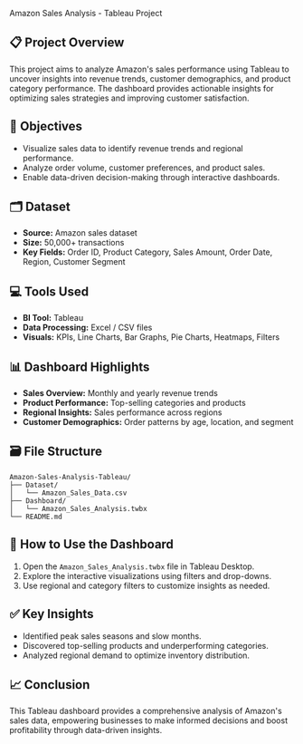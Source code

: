  Amazon Sales Analysis - Tableau Project  

## 📋 **Project Overview**  
This project aims to analyze Amazon's sales performance using Tableau to uncover insights into revenue trends, customer demographics, and product category performance. The dashboard provides actionable insights for optimizing sales strategies and improving customer satisfaction.  

## 🎯 **Objectives**  
- Visualize sales data to identify revenue trends and regional performance.  
- Analyze order volume, customer preferences, and product sales.  
- Enable data-driven decision-making through interactive dashboards.  

## 🗂️ **Dataset**  
- **Source:** Amazon sales dataset  
- **Size:** 50,000+ transactions  
- **Key Fields:** Order ID, Product Category, Sales Amount, Order Date, Region, Customer Segment  

## 💻 **Tools Used**  
- **BI Tool:** Tableau  
- **Data Processing:** Excel / CSV files  
- **Visuals:** KPIs, Line Charts, Bar Graphs, Pie Charts, Heatmaps, Filters  

## 📊 **Dashboard Highlights**  
- **Sales Overview:** Monthly and yearly revenue trends  
- **Product Performance:** Top-selling categories and products  
- **Regional Insights:** Sales performance across regions  
- **Customer Demographics:** Order patterns by age, location, and segment  

## 🗃️ **File Structure**  
```
Amazon-Sales-Analysis-Tableau/
├── Dataset/
│   └── Amazon_Sales_Data.csv
├── Dashboard/
│   └── Amazon_Sales_Analysis.twbx
└── README.md
```  

## 🚀 **How to Use the Dashboard**  
1. Open the `Amazon_Sales_Analysis.twbx` file in Tableau Desktop.  
2. Explore the interactive visualizations using filters and drop-downs.  
3. Use regional and category filters to customize insights as needed.  

## ✅ **Key Insights**  
- Identified peak sales seasons and slow months.  
- Discovered top-selling products and underperforming categories.  
- Analyzed regional demand to optimize inventory distribution.  

## 📈 **Conclusion**  
This Tableau dashboard provides a comprehensive analysis of Amazon's sales data, empowering businesses to make informed decisions and boost profitability through data-driven insights.  
